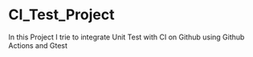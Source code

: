 # CI_Test_Project

In this Project I trie to integrate Unit Test with CI on Github using Github Actions and Gtest
